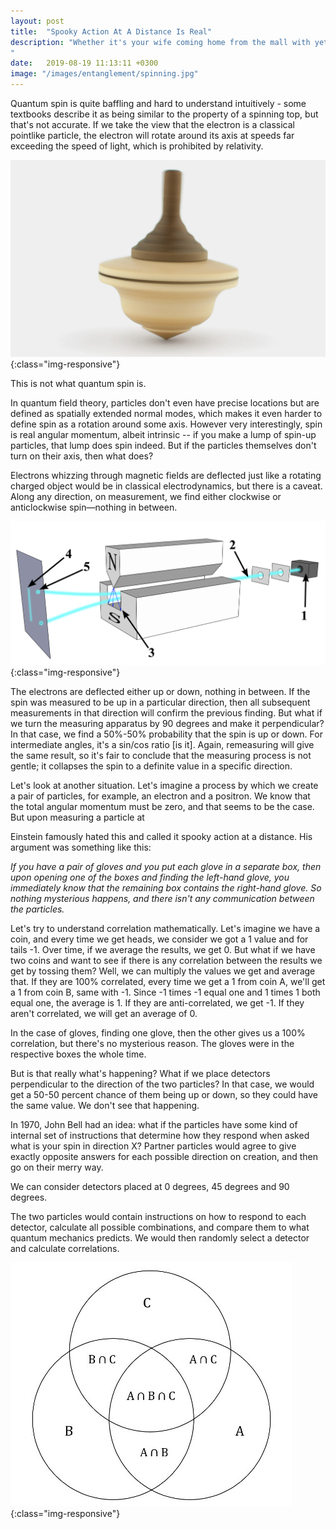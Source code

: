 ```yaml
---
layout: post
title:  "Spooky Action At A Distance Is Real"
description: "Whether it's your wife coming home from the mall with yet another bag that she doesn't need, but she bought it *because it was on sale*, a coworker snapping at you because he had a bad day, or a road rage incident that ended in legal repercussions, human behavior shows no shortage of irrationality and I'm sure you've been left scratching your head on more than one occasion...
"
date:   2019-08-19 11:13:11 +0300
image: "/images/entanglement/spinning.jpg"
---
```

Quantum spin is quite baffling and hard to understand intuitively - some textbooks describe it as being similar to the property of a spinning top, but that's not accurate. If we take the view that the electron is a classical pointlike particle, the electron will rotate around its axis at speeds far exceeding the speed of light, which is prohibited by relativity. 

![image](/images/entanglement/spinning.jpg){:class="img-responsive"}

This is not what quantum spin is. 

In quantum field theory, particles don't even have precise locations but are defined as spatially extended normal modes, which makes it even harder to define spin as a rotation around some axis. However very interestingly, spin is real angular momentum, albeit intrinsic -- if you make a lump of spin-up particles, that lump does spin indeed. But if the particles themselves don't turn on their axis, then what does?

Electrons whizzing through magnetic fields are deflected just like a rotating charged object would be in classical electrodynamics, but there is a caveat. Along any direction, on measurement, we find either clockwise or anticlockwise spin—nothing in between.

![image](/images/entanglement/stern.png){:class="img-responsive"}

The electrons are deflected either up or down, nothing in between. If the spin was measured to be up in a particular direction, then all subsequent measurements in that direction will confirm the previous finding. But what if we turn the measuring apparatus by 90 degrees and make it perpendicular? In that case, we find a 50%-50% probability that the spin is up or down. For intermediate angles, it's a sin/cos ratio [is it]. Again, remeasuring will give the same result, so it's fair to conclude that the measuring process is not gentle; it collapses the spin to a definite value in a specific direction.

Let's look at another situation. Let's imagine a process by which we create a pair of particles, for example, an electron and a positron. We know that the total angular momentum must be zero, and that seems to be the case. But upon measuring a particle at 

Einstein famously hated this and called it spooky action at a distance. His argument was something like this:

*If you have a pair of gloves and you put each glove in a separate box, then upon opening one of the boxes and finding the left-hand glove, you immediately know that the remaining box contains the right-hand glove. So nothing mysterious happens, and there isn't any communication between the particles.*

Let's try to understand correlation mathematically. Let's imagine we have a coin, and every time we get heads, we consider we got a 1 value and for tails -1. Over time, if we average the results, we get 0. But what if we have two coins and want to see if there is any correlation between the results we get by tossing them? Well, we can multiply the values we get and average that. If they are 100% correlated, every time we get a 1 from coin A, we'll get a 1 from coin B, same with -1. Since -1 times -1 equal one and 1 times 1 both equal one, the average is 1. If they are anti-correlated, we get -1. If they aren't correlated, we will get an average of 0. 

In the case of gloves, finding one glove, then the other gives us a 100% correlation, but there's no mysterious reason. The gloves were in the respective boxes the whole time. 

But is that really what's happening? What if we place detectors perpendicular to the direction of the two particles? In that case, we would get a 50-50 percent chance of them being up or down, so they could have the same value. We don't see that happening. 

In 1970, John Bell had an idea: what if the particles have some kind of internal set of instructions that determine how they respond when asked what is your spin in direction X? Partner particles would agree to give exactly opposite answers for each possible direction on creation, and then go on their merry way. 

We can consider detectors placed at 0 degrees, 45 degrees and 90 degrees. 

The two particles would contain instructions on how to respond to each detector, calculate all possible combinations, and compare them to what quantum mechanics predicts. We would then randomly select a detector and calculate correlations.

![image](/images/entanglement/venn-small.jpg){:class="img-responsive"}


